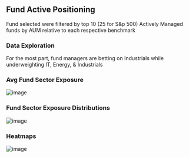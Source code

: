 ## Fund Active Positioning
Fund selected were filtered by top 10 (25 for S&p 500) Actively Managed funds by AUM relative to each respective benchmark

### Data Exploration
For the most part, fund managers are betting on Industrials while underweighting IT, Energy, & Industrials
### Avg Fund Sector Exposure
![image](https://github.com/nurciuoli/FdsPy/assets/57609455/1d20f8c4-4a67-45ff-85c7-2c0828095c03)
### Fund Sector Exposure Distributions
![image](https://github.com/nurciuoli/FdsPy/assets/57609455/62541bf7-0494-4d49-8d1c-0a652f109d37)
### Heatmaps
![image](https://github.com/nurciuoli/FdsPy/assets/57609455/e33f1980-7988-4e8f-8200-664a375ffe56)
